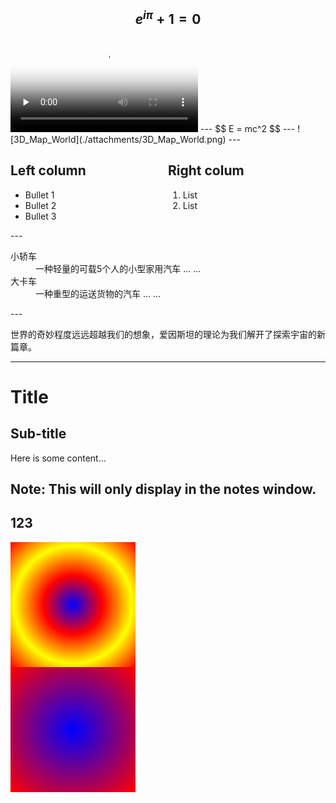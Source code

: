 $$
e^{i\pi} + 1 = 0
$$
---

<video id="video" controls="" preload="none" poster="http://media.w3.org/2010/05/sintel/poster.png">
      <source id="mp4" src="http://media.w3.org/2010/05/sintel/trailer.mp4" type="video/mp4">
      <source id="webm" src="http://media.w3.org/2010/05/sintel/trailer.webm" type="video/webm">
      <source id="ogv" src="http://media.w3.org/2010/05/sintel/trailer.ogv" type="video/ogg">
      <p>Your user agent does not support the HTML5 Video element.</p>
    </video>
---
$$
E = mc^2
$$
---
![3D_Map_World](./attachments/3D_Map_World.png)
---
<style>
.container{
    display: flex;
}
.col{
    flex: 1;
}
</style>

<div class="container">

<div class="col">

## Left column
- Bullet 1
- Bullet 2
- Bullet 3 

</div>

<div class="col">

## Right colum
1. List
2. List

</div>


</div>
---
<dl>
   <dt>小轿车</dt>
   <dd>一种轻量的可载5个人的小型家用汽车 ... ...</dd>
   <dt>大卡车</dt>
   <dd>一种重型的运送货物的汽车 ... ...</dd>
</dl>
---

<style>
.example { 
    color: red; 
    font-size: 1.5em;
    }
</style>

<p id="example">
世界的奇妙程度远远超越我们的想象，爱因斯坦的理论为我们解开了探索宇宙的新篇章。
<p/>

---
# Title
## Sub-title

Here is some content...

Note:
This will only display in the notes window.
----
123
---
<style>
.canvas {
  width: 200px;
  height: 200px;
  background: radial-gradient( blue, red, yellow, red );
}
.canvas2 {
  width: 200px;
  height: 200px;
  background: radial-gradient( blue, red );
}
</style>


<div class="canvas"></div>

<div class="canvas2"></div>
